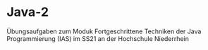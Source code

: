 # Java-2
Übungsaufgaben zum Moduk Fortgeschrittene Techniken der Java Programmierung (IAS) im SS21 an der Hochschule Niederrhein

